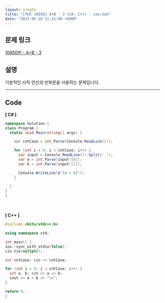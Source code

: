 ```yaml
---
layout: single
title: "[백준 10950] A+B - 3 (C#, C++) - soo:bak"
date: "2023-05-10 11:23:00 +0900"
---
```


## 문제 링크
  [10950번 - A+B - 3](https://www.acmicpc.net/problem/10950)

## 설명
기본적인 사칙 연산과 반복문을 사용하는 문제입니다. <br>

- - -

## Code
<b>[ C# ] </b>
<br>

  ```c#
namespace Solution {
  class Program {
    static void Main(string[] args) {

      var cntCase = int.Parse(Console.ReadLine()!);

      for (int i = 0; i < cntCase; i++) {
        var input = Console.ReadLine()!.Split(' ');
        var a = int.Parse(input![0]);
        var b = int.Parse(input![1]);

        Console.WriteLine($"{a + b}");
      }

    }
  }
}
  ```
<br><br>
<b>[ C++ ] </b>
<br>

  ```c++
#include <bits/stdc++.h>

using namespace std;

int main() {
  ios::sync_with_stdio(false);
  cin.tie(nullptr);

  int cntCase; cin >> cntCase;

  for (int i = 0; i < cntCase; i++) {
    int a, b; cin >> a >> b;
    cout << a + b << "\n";
  }

  return 0;
}
  ```
